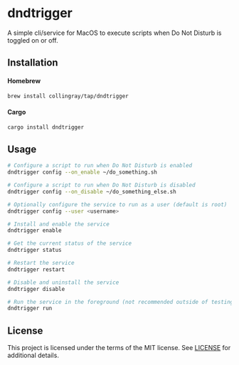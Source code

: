 # dndtrigger
A simple cli/service for MacOS to execute scripts when Do Not Disturb is toggled on or off.

## Installation
#### Homebrew
```bash
brew install collingray/tap/dndtrigger
```

#### Cargo
```bash
cargo install dndtrigger
```

## Usage
```bash
# Configure a script to run when Do Not Disturb is enabled
dndtrigger config --on_enable ~/do_something.sh

# Configure a script to run when Do Not Disturb is disabled
dndtrigger config --on_disable ~/do_something_else.sh

# Optionally configure the service to run as a user (default is root)
dndtrigger config --user <username>

# Install and enable the service
dndtrigger enable 

# Get the current status of the service
dndtrigger status

# Restart the service
dndtrigger restart

# Disable and uninstall the service
dndtrigger disable

# Run the service in the foreground (not recommended outside of testing purposes)
dndtrigger run
```

## License
This project is licensed under the terms of the MIT license. See [LICENSE](LICENSE) for additional details.
